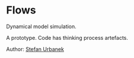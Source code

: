 # Flows

Dynamical model simulation.

A prototype. Code has thinking process artefacts.

Author: [Stefan Urbanek](mailto:stefan.urbanek@gmail.com)
